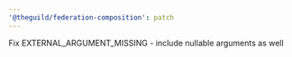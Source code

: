 ```yaml
---
'@theguild/federation-composition': patch
---
```


Fix EXTERNAL_ARGUMENT_MISSING - include nullable arguments as well
